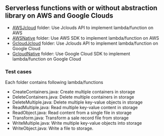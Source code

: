 ## Serverless functions with or without abstraction library on AWS and Google Clouds
- [AWSJcloud](https://github.com/xpandi-top/JcloudsVSNative/tree/main/AWSJcloud) folder: Use Jclouds API to implement lambda/function on AWS
- [AWSNative](https://github.com/xpandi-top/JcloudsVSNative/tree/main/AWSNative) folder: Use AWS SDK to implement lambda/function on AWS
- [GcloudJcloud](https://github.com/xpandi-top/JcloudsVSNative/tree/main/Jcloud) folder: Use Jclouds API to implement lambda/function on Google Cloud
- [GcloudNative](https://github.com/xpandi-top/JcloudsVSNative/tree/main/GcloudNative) folder: Use Google Cloud SDK to implement lambda/function on Google Cloud
### Test cases
Each folder contains following lambda/functions
- CreateContainers.java: Create multiple containers in storage
- DeleteContainers.java: Delete multiple containers in storage
- DeleteMultiple.java: Delete multiple key-value objects in storage
- ReadMultiple.java: Read multiple key-value content in storage
- ReadObject.java: Read content from a single file in storage
- Transform.java: Transform a sale record file from storage
- WriteMultiple.java: Write multiple key-value objects into storage
- WriteObject.java: Write a file to storage.